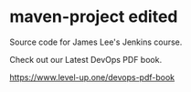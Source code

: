 # maven-project edited
Source code for James Lee's Jenkins course.

Check out our Latest DevOps PDF book.

https://www.level-up.one/devops-pdf-book
